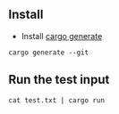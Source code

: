 ## Install

- Install [cargo generate](https://github.com/cargo-generate/cargo-generate)

```
cargo generate --git
```

## Run the test input

```
cat test.txt | cargo run
```
